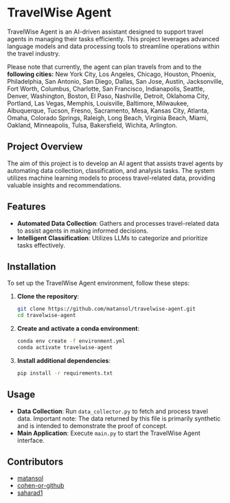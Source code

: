 # TravelWise Agent

TravelWise Agent is an AI-driven assistant designed to support travel agents in managing their tasks efficiently. 
This project leverages advanced language models and data processing tools to streamline operations within the travel industry.

Please note that currently, the agent can plan travels from and to the **following cities:** New York City, Los Angeles, Chicago, Houston, Phoenix, Philadelphia, San Antonio, San Diego, Dallas, San Jose, Austin, Jacksonville, Fort Worth, Columbus, Charlotte, San Francisco, Indianapolis, Seattle, Denver, Washington, Boston, El Paso, Nashville, Detroit, Oklahoma City, Portland, Las Vegas, Memphis, Louisville, Baltimore, Milwaukee, Albuquerque, Tucson, Fresno, Sacramento, Mesa, Kansas City, Atlanta, Omaha, Colorado Springs, Raleigh, Long Beach, Virginia Beach, Miami, Oakland, Minneapolis, Tulsa, Bakersfield, Wichita, Arlington.

## Project Overview

The aim of this project is to develop an AI agent that assists travel agents by automating data collection, classification, and analysis tasks. 
The system utilizes machine learning models to process travel-related data, providing valuable insights and recommendations.

## Features

- **Automated Data Collection**: Gathers and processes travel-related data to assist agents in making informed decisions.
- **Intelligent Classification**: Utilizes LLMs to categorize and prioritize tasks effectively.

## Installation

To set up the TravelWise Agent environment, follow these steps:

1. **Clone the repository**:

   ```bash
   git clone https://github.com/matansol/travelwise-agent.git
   cd travelwise-agent
   ```


2. **Create and activate a conda environment**:

   ```bash
   conda env create -f environment.yml
   conda activate travelwise-agent
   ```


3. **Install additional dependencies**:

   ```bash
   pip install -r requirements.txt
   ```


## Usage

- **Data Collection**: Run `data_collector.py` to fetch and process travel data.
  Important note: The data returned by this file is primarily synthetic and is intended to demonstrate the proof of concept.
- **Main Application**: Execute `main.py` to start the TravelWise Agent interface.

## Contributors

- [matansol](https://github.com/matansol)
- [cohen-or-github](https://github.com/cohen-or-github)
- [saharad1](https://github.com/saharad1)
